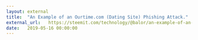 ```yaml
---
layout: external
title:  "An Example of an Ourtime.com (Dating Site) Phishing Attack."
external_url:   https://steemit.com/technology/@balor/an-example-of-an-ourtime-com-dating-site-phishing-attack
date:   2019-05-16 00:00:00
---
```

